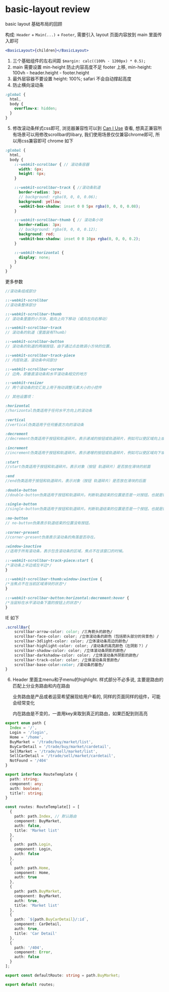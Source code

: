 # basic-layout review

basic layout 基础布局的回顾

构成: `Header` + `Main(...)` + `Footer`, 需要引入 layout 页面内容放到 main 里面传入即可

```jsx
<BasicLayout>{children}</BasicLayout>
```

1. 三个基础组件的左右间距 `$margin: calc((100% - 1200px) * 0.5);`
2. main 需要设置 min-height 防止内容高度不足 footer 上移, min-height: 100vh - header.height - footer.height
3. 最外层容器不要设置 height: 100%; safari 不会自动撑起高度
4. 防止横向滚动条

```scss
:global {
  html,
  body {
    overflow-x: hidden;
  }
}
```

5. 修改滚动条样式css即可, 浏览器兼容性可以到 [Can I Use](https://caniuse.com) 查看, 想真正兼容所有场景可以用修改scrollbar的libary, 我们使用场景仅仅兼容chrome即可, 所以用css兼容即可
chrome 如下
```scss
:global {
  html,
  body {
    ::-webkit-scrollbar { // 滚动条容器
      width: 6px;
      height: 6px;
    }

    ::-webkit-scrollbar-track { //滚动条轨道
      border-radius: 3px;
      // background: rgba(0, 0, 0, 0.06);
      background: yellow;
      -webkit-box-shadow: inset 0 0 5px rgba(0, 0, 0, 0.08);
    }

    ::-webkit-scrollbar-thumb { // 滚动条小块
      border-radius: 3px;
      // background: rgba(0, 0, 0, 0.12);
      background: red;
      -webkit-box-shadow: inset 0 0 10px rgba(0, 0, 0, 0.2);
    }

    ::-webkit-horizontal {
      display: none;
    }
  }
}
```
更多参数
```scss
//滚动条组成部分

::-webkit-scrollbar
//滚动条整体部分

::-webkit-scrollbar-thumb
// 滚动条里面的小方块，能向上向下移动（或向左向右移动）

::-webkit-scrollbar-track
// 滚动条的轨道（里面装有Thumb）

::-webkit-scrollbar-button
// 滚动条的轨道的两端按钮，由于通过点击微调小方块的位置。

::-webkit-scrollbar-track-piece
// 内层轨道，滚动条中间部分

::-webkit-scrollbar-corner
// 边角，即垂直滚动条和水平滚动条相交的地方

::-webkit-resizer
// 两个滚动条的交汇处上用于拖动调整元素大小的小控件

// 其他设置项：

:horizontal  
//horizontal伪类适用于任何水平方向上的滚动条  
  
:vertical  
//vertical伪类适用于任何垂直方向的滚动条  
  
:decrement  
//decrement伪类适用于按钮和轨道碎片。表示递减的按钮或轨道碎片，例如可以使区域向上或者向右移动的区域和按钮  
  
:increment  
//increment伪类适用于按钮和轨道碎片。表示递增的按钮或轨道碎片，例如可以使区域向下或者向左移动的区域和按钮  
  
:start  
//start伪类适用于按钮和轨道碎片。表示对象（按钮 轨道碎片）是否放在滑块的前面  
  
:end  
//end伪类适用于按钮和轨道碎片。表示对象（按钮 轨道碎片）是否放在滑块的后面  
  
:double-button  
//double-button伪类适用于按钮和轨道碎片。判断轨道结束的位置是否是一对按钮。也就是轨道碎片紧挨着一对在一起的按钮。  
  
:single-button  
//single-button伪类适用于按钮和轨道碎片。判断轨道结束的位置是否是一个按钮。也就是轨道碎片紧挨着一个单独的按钮。  
  
:no-button  
// no-button伪类表示轨道结束的位置没有按钮。  
  
:corner-present  
//corner-present伪类表示滚动条的角落是否存在。  
  
:window-inactive  
//适用于所有滚动条，表示包含滚动条的区域，焦点不在该窗口的时候。  
  
::-webkit-scrollbar-track-piece:start {  
/*滚动条上半边或左半边*/  
}  
  
::-webkit-scrollbar-thumb:window-inactive {  
/*当焦点不在当前区域滑块的状态*/  
}  
  
::-webkit-scrollbar-button:horizontal:decrement:hover {  
/*当鼠标在水平滚动条下面的按钮上的状态*/  
}  
```

IE 如下
```scss
.scrollBar{
    scrollbar-arrow-color: color; /三角箭头的颜色/
    scrollbar-face-color: color; /立体滚动条的颜色（包括箭头部分的背景色）/
    scrollbar-3dlight-color: color; /立体滚动条亮边的颜色/
    scrollbar-highlight-color: color; /滚动条的高亮颜色（左阴影？）/
    scrollbar-shadow-color: color; /立体滚动条阴影的颜色/
    scrollbar-darkshadow-color: color; /立体滚动条外阴影的颜色/
    scrollbar-track-color: color; /立体滚动条背景颜色/
    scrollbar-base-color:color; /滚动条的基色/
}
```

6. Header 里面主menu和子menu的highlight. 样式部分不必多说, 主要是路由的匹配上分业务路由和内在路由

   业务路由是产品或者运营希望展现给用户看的, 同样的页面同样的组件，可能会经常变化

   内在路由是不变的，一直用key来取到真正的路由，如果匹配到则高亮
```typescript
export enum path {
  Index = '/',
  Login = '/login',
  Home = '/home',
  BuyMarket = '/trade/buy/market/list',
  BuyCarDetail = '/trade/buy/market/cardetail',
  SellMarket = '/trade/sell/market/list',
  SellCarDetail = '/trade/sell/market/cardetail',
  NotFound = '/404'
}

export interface RouteTemplate {
  path: string;
  component: any;
  auth: boolean;
  title?: string;
}

const routes: RouteTemplate[] = [
  {
    path: path.Index, // 默认路由
    component: BuyMarket,
    auth: false,
    title: 'Market list'
  },
  {
    path: path.Login,
    component: Login,
    auth: false
  },
  {
    path: path.Home,
    component: Home,
    auth: true
  },
  {
    path: path.BuyMarket,
    component: BuyMarket,
    auth: true,
    title: 'Market list'
  },
  {
    path: `${path.BuyCarDetail}/:id`,
    component: CarDetail,
    auth: true,
    title: 'Car Detail'
  },
  {
    path: '/404',
    component: Error,
    auth: false
  }
];

export const defaultRoute: string = path.BuyMarket;

export default routes;
```